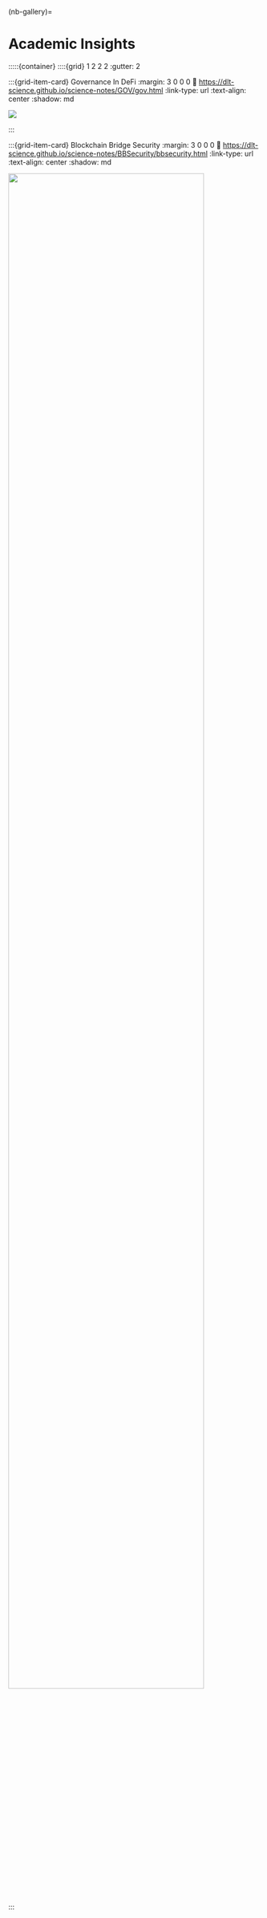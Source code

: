 (nb-gallery)=
# Academic Insights

:::::{container}
::::{grid} 1 2 2 2
:gutter: 2

:::{grid-item-card} Governance In DeFi
:margin: 3 0 0 0
:link: https://dlt-science.github.io/science-notes/GOV/gov.html
:link-type: url
:text-align: center
:shadow: md

<!-- +++ -->

<img src= "https://www.cryptotimes.io/wp-content/uploads/2023/02/DEFI-GOVERNANCE-1.jpg.webp">

:::

:::{grid-item-card} Blockchain Bridge Security
:margin: 3 0 0 0
:link: https://dlt-science.github.io/science-notes/BBSecurity/bbsecurity.html
:link-type: url
:text-align: center
:shadow: md

<!-- +++ -->

<img src= "https://cimg.co/news/95314/237705/responsive-images/shubham-dhage-t9rkvi3n0nm-unsplash___media_library_original_1920_1080.jpg" height="88%">

:::
